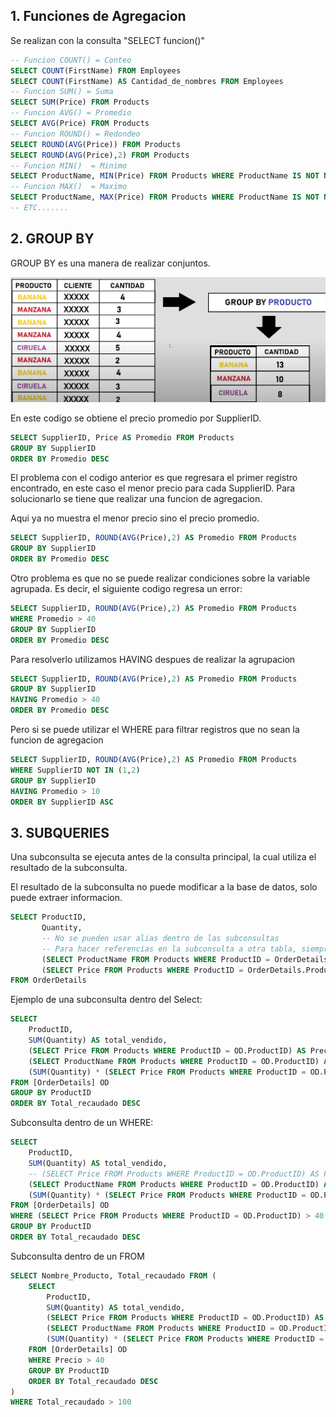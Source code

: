 ## 1. **Funciones de Agregacion**

Se realizan con la consulta "SELECT funcion()"

```SQL
-- Funcion COUNT() = Conteo
SELECT COUNT(FirstName) FROM Employees
SELECT COUNT(FirstName) AS Cantidad_de_nombres FROM Employees
-- Funcion SUM() = Suma
SELECT SUM(Price) FROM Products
-- Funcion AVG() = Promedio
SELECT AVG(Price) FROM Products
-- Funcion ROUND() = Redondeo
SELECT ROUND(AVG(Price)) FROM Products
SELECT ROUND(AVG(Price),2) FROM Products
-- Funcion MIN()  = Minimo
SELECT ProductName, MIN(Price) FROM Products WHERE ProductName IS NOT NULL
-- Funcion MAX()  = Maximo
SELECT ProductName, MAX(Price) FROM Products WHERE ProductName IS NOT NULL
-- ETC.......
```

## 2. **GROUP BY**

GROUP BY es una manera de realizar conjuntos.

<p align="center">
    <img src="./Images/GroupBy.png" width="550" height=200">
</p>

En este codigo se obtiene el precio promedio por SupplierID.

```SQL
SELECT SupplierID, Price AS Promedio FROM Products
GROUP BY SupplierID
ORDER BY Promedio DESC
```

El problema con el codigo anterior es que regresara el primer registro encontrado, en este caso el menor precio para cada SupplierID. Para solucionarlo se tiene que realizar una funcion de agregacion.

Aqui ya no muestra el menor precio sino el precio promedio.

```SQL
SELECT SupplierID, ROUND(AVG(Price),2) AS Promedio FROM Products
GROUP BY SupplierID
ORDER BY Promedio DESC
```

Otro problema es que no se puede realizar condiciones sobre la variable agrupada. Es decir, el siguiente codigo regresa un error:

```SQL
SELECT SupplierID, ROUND(AVG(Price),2) AS Promedio FROM Products
WHERE Promedio > 40
GROUP BY SupplierID
ORDER BY Promedio DESC
```

Para resolverlo utilizamos HAVING despues de realizar la agrupacion

```SQL
SELECT SupplierID, ROUND(AVG(Price),2) AS Promedio FROM Products
GROUP BY SupplierID
HAVING Promedio > 40
ORDER BY Promedio DESC
```

Pero si se puede utilizar el WHERE para filtrar registros que no sean la funcion de agregacion

```SQL
SELECT SupplierID, ROUND(AVG(Price),2) AS Promedio FROM Products
WHERE SupplierID NOT IN (1,2)
GROUP BY SupplierID
HAVING Promedio > 10
ORDER BY SupplierID ASC
```

## 3. **SUBQUERIES**

Una subconsulta se ejecuta antes de la consulta principal, la cual utiliza el resultado de la subconsulta.

El resultado de la subconsulta no puede modificar a la base de datos, solo puede extraer informacion.

```SQL
SELECT ProductID,
       Quantity,
       -- No se pueden usar alias dentro de las subconsultas
       -- Para hacer referencias en la subconsulta a otra tabla, siempre incluir el nombre de la tabla referenciada
	   (SELECT ProductName FROM Products WHERE ProductID = OrderDetails.ProductID) AS NombreProducto,
	   (SELECT Price FROM Products WHERE ProductID = OrderDetails.ProductID) AS Precio
FROM OrderDetails
```

Ejemplo de una subconsulta dentro del Select:

```SQL
SELECT
	ProductID,
	SUM(Quantity) AS total_vendido,
	(SELECT Price FROM Products WHERE ProductID = OD.ProductID) AS Precio,
	(SELECT ProductName FROM Products WHERE ProductID = OD.ProductID) AS Nombre_Producto,
	(SUM(Quantity) * (SELECT Price FROM Products WHERE ProductID = OD.ProductID)) AS Total_recaudado
FROM [OrderDetails] OD
GROUP BY ProductID
ORDER BY Total_recaudado DESC
```

Subconsulta dentro de un WHERE:

```SQL
SELECT
	ProductID,
	SUM(Quantity) AS total_vendido,
	-- (SELECT Price FROM Products WHERE ProductID = OD.ProductID) AS Precio,
	(SELECT ProductName FROM Products WHERE ProductID = OD.ProductID) AS Nombre_Producto,
	(SUM(Quantity) * (SELECT Price FROM Products WHERE ProductID = OD.ProductID)) AS Total_recaudado
FROM [OrderDetails] OD
WHERE (SELECT Price FROM Products WHERE ProductID = OD.ProductID) > 40
GROUP BY ProductID
ORDER BY Total_recaudado DESC
```

Subconsulta dentro de un FROM

```SQL
SELECT Nombre_Producto, Total_recaudado FROM (
	SELECT
		ProductID,
		SUM(Quantity) AS total_vendido,
		(SELECT Price FROM Products WHERE ProductID = OD.ProductID) AS Precio,
		(SELECT ProductName FROM Products WHERE ProductID = OD.ProductID) AS Nombre_Producto,
		(SUM(Quantity) * (SELECT Price FROM Products WHERE ProductID = OD.ProductID)) AS Total_recaudado
	FROM [OrderDetails] OD
	WHERE Precio > 40
	GROUP BY ProductID
	ORDER BY Total_recaudado DESC
)
WHERE Total_recaudado > 100
```
